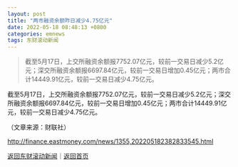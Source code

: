```yaml
---
layout: post
title: "两市融资余额昨日减少4.75亿元"
date: 2022-05-18 08:48:13 +0800
categories: emnews
tags: 东财滚动新闻
---
```

> 截至5月17日，上交所融资余额报7752.07亿元，较前一交易日减少5.2亿元；深交所融资余额报6697.84亿元，较前一交易日增加0.45亿元；两市合计14449.91亿元，较前一交易日减少4.75亿元。

<p>截至5月17日，上交所融资余额报7752.07亿元，较前一交易日减少5.2亿元；深交所融资余额报6697.84亿元，较前一交易日增加0.45亿元；两市合计14449.91亿元，较前一交易日减少4.75亿元。</p><p class="em_media">（文章来源：财联社）</p>

<http://finance.eastmoney.com/news/1355,202205182382833545.html>

[返回东财滚动新闻](//finews.withounder.com/emnews/)｜[返回首页](//finews.withounder.com/)